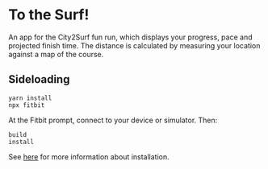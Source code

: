 # To the Surf!

An app for the City2Surf fun run, which displays your progress, pace and projected finish time. The distance is calculated by measuring your location against a map of the course.

## Sideloading

```
yarn install
npx fitbit
```

At the Fitbit prompt, connect to your device or simulator. Then:

```
build
install
```

See [here](https://dev.fitbit.com/build/guides/command-line-interface/) for more information about installation.
